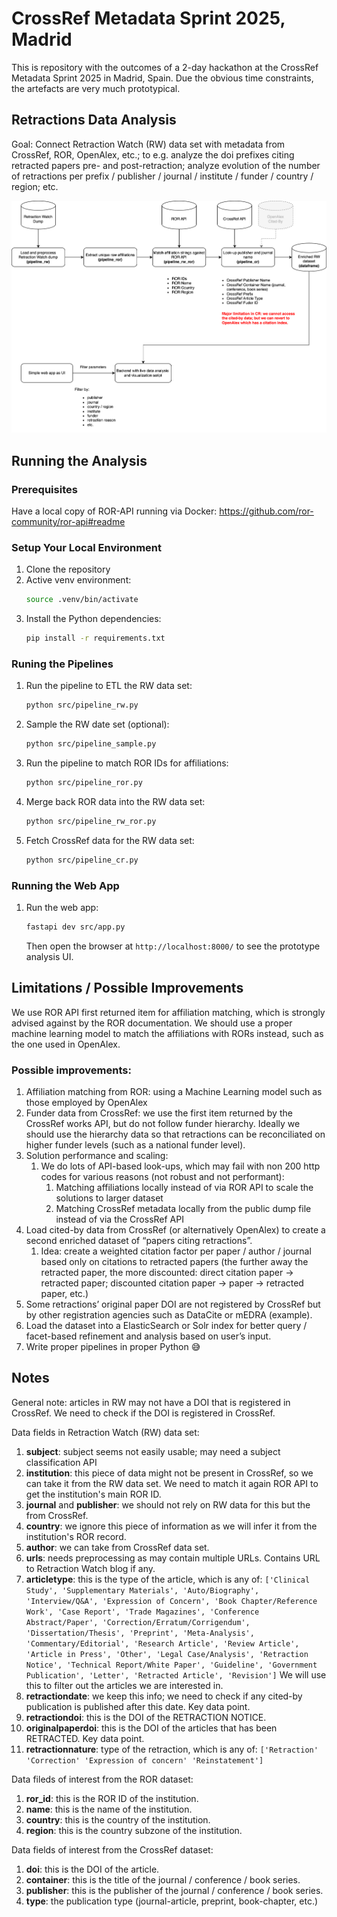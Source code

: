 # CrossRef Metadata Sprint 2025, Madrid

This is repository with the outcomes of a 2-day hackathon at the CrossRef Metadata
Sprint 2025 in Madrid, Spain. Due the obvious time constraints, the artefacts are
very much prototypical.

## Retractions Data Analysis

Goal: Connect Retraction Watch (RW) data set with metadata from CrossRef, ROR,
OpenAlex, etc.; to e.g. analyze the doi prefixes citing retracted papers pre- and
post-retraction; analyze evolution of the number of retractions per prefix / publisher
/ journal / institute / funder / country / region; etc.

![Solution Overview](solution-overview.png)

## Running the Analysis

### Prerequisites

Have a local copy of ROR-API running via Docker: https://github.com/ror-community/ror-api#readme

### Setup Your Local Environment

1. Clone the repository
1. Active venv environment:
   ```bash
   source .venv/bin/activate
   ```
1. Install the Python dependencies:
   ```bash
   pip install -r requirements.txt
   ```

### Runing the Pipelines

1. Run the pipeline to ETL the RW data set:
   ```bash
   python src/pipeline_rw.py
   ```
1. Sample the RW date set (optional):
   ```bash
   python src/pipeline_sample.py
   ```
1. Run the pipeline to match ROR IDs for affiliations:
   ```bash
   python src/pipeline_ror.py
   ```
1. Merge back ROR data into the RW data set:
   ```bash
   python src/pipeline_rw_ror.py
   ```
1. Fetch CrossRef data for the RW data set:
   ```bash
   python src/pipeline_cr.py
   ```

### Running the Web App

1. Run the web app:
   ```bash
   fastapi dev src/app.py
   ```
   Then open the browser at `http://localhost:8000/` to see the prototype analysis UI.

## Limitations / Possible Improvements

We use ROR API first returned item for affiliation matching, which is strongly advised against
by the ROR documentation. We should use a proper machine learning model to match the affiliations
with RORs instead, such as the one used in OpenAlex.

### Possible improvements:

1. Affiliation matching from ROR: using a Machine Learning model such as those employed by OpenAlex
1. Funder data from CrossRef: we use the first item returned by the CrossRef works API, but do not follow
   funder hierarchy. Ideally we should use the hierarchy data so that retractions can be reconciliated on
   higher funder levels (such as a national funder level).
1. Solution performance and scaling:
   1. We do lots of API-based look-ups, which may fail with non 200 http codes for various reasons (not robust and not performant):
      1. Matching affiliations locally instead of via ROR API to scale the solutions to larger dataset
      1. Matching CrossRef metadata locally from the public dump file instead of via the CrossRef API
1. Load cited-by data from CrossRef (or alternatively OpenAlex) to create a second enriched dataset of “papers citing retractions”.
   1. Idea: create a weighted citation factor per paper / author / journal based only on citations to retracted papers (the further away the retracted paper, the more discounted: direct citation paper → retracted paper; discounted citation paper → paper → retracted paper, etc.)
1. Some retractions’ original paper DOI are not registered by CrossRef but by other registration agencies such as DataCite or mEDRA (example).
1. Load the dataset into a ElasticSearch or Solr index for better query / facet-based refinement and analysis based on user’s input.
1. Write proper pipelines in proper Python 😅

## Notes

General note: articles in RW may not have a DOI that is registered in CrossRef.
We need to check if the DOI is registered in CrossRef.

Data fields in Retraction Watch (RW) data set:

1. **subject**: subject seems not easily usable; may need a subject classification API
1. **institution**: this piece of data might not be present in CrossRef, so we can take
   it from the RW data set. We need to match it again ROR API to get the institution's
   main ROR ID.
1. **journal** and **publisher**: we should not rely on RW data for this but the from
   CrossRef.
1. **country**: we ignore this piece of information as we will infer it from the
   institution's ROR record.
1. **author**: we can take from CrossRef data set.
1. **urls**: needs preprocessing as may contain multiple URLs. Contains URL to Retraction
   Watch blog if any.
1. **articletype**: this is the type of the article, which is any of:
   `['Clinical Study', 'Supplementary Materials', 'Auto/Biography', 'Interview/Q&A', 'Expression of Concern', 'Book Chapter/Reference Work', 'Case Report', 'Trade Magazines', 'Conference Abstract/Paper', 'Correction/Erratum/Corrigendum', 'Dissertation/Thesis', 'Preprint', 'Meta-Analysis', 'Commentary/Editorial', 'Research Article', 'Review Article', 'Article in Press', 'Other', 'Legal Case/Analysis', 'Retraction Notice', 'Technical Report/White Paper', 'Guideline', 'Government Publication', 'Letter', 'Retracted Article', 'Revision']`
   We will use this to filter out the articles we are interested in.
1. **retractiondate**: we keep this info; we need to check if any cited-by publication is
   published after this date. Key data point.
1. **retractiondoi**: this is the DOI of the RETRACTION NOTICE.
1. **originalpaperdoi**: this is the DOI of the articles that has been RETRACTED. Key data
   point.
1. **retractionnature**: type of the retraction, which is any of:
   `['Retraction' 'Correction' 'Expression of concern' 'Reinstatement']`

Data fileds of interest from the ROR dataset:

1. **ror_id**: this is the ROR ID of the institution.
1. **name**: this is the name of the institution.
1. **country**: this is the country of the institution.
1. **region**: this is the country subzone of the institution.

Data fields of interest from the CrossRef dataset:

1. **doi**: this is the DOI of the article.
1. **container**: this is the title of the journal / conference / book series.
1. **publisher**: this is the publisher of the journal / conference / book series.
1. **type**: the publication type (journal-article, preprint, book-chapter, etc.)
